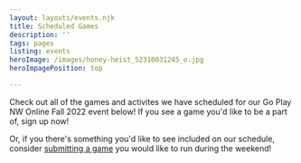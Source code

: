 ```yaml
---
layout: layouts/events.njk
title: Scheduled Games
description: ''
tags: pages
listing: events
heroImage: /images/honey-heist_52310031245_o.jpg
heroImpagePosition: top

---
```


Check out all of the games and activites we have scheduled for our Go Play NW Online Fall 2022 event below! If you see a game you'd like to be a part of, sign up now!

Or, if you there's something you'd like to see included on our schedule, consider [submitting a game](/run-an-event) you would like to run during the weekend!